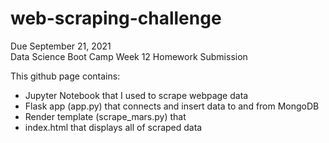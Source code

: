 # web-scraping-challenge

Due September 21, 2021 <br>
Data Science Boot Camp Week 12 Homework Submission

This github page contains:
- Jupyter Notebook that I used to scrape webpage data
- Flask app (app.py) that connects and insert data to and from MongoDB
- Render template (scrape_mars.py) that 
- index.html that displays all of scraped data
